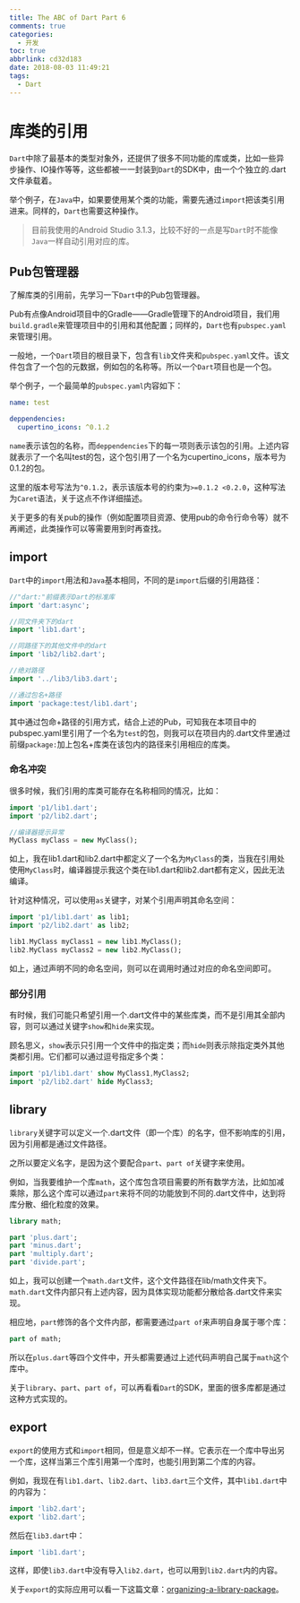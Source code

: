 ```yaml
---
title: The ABC of Dart Part 6
comments: true
categories:
  - 开发
toc: true
abbrlink: cd32d183
date: 2018-08-03 11:49:21
tags:
  - Dart
---
```


# 库类的引用

`Dart`中除了最基本的类型对象外，还提供了很多不同功能的库或类，比如一些异步操作、IO操作等等，这些都被一一封装到`Dart`的SDK中，由一个个独立的.dart文件承载着。

<!-- more -->

举个例子，在`Java`中，如果要使用某个类的功能，需要先通过`import`把该类引用进来。同样的，`Dart`也需要这种操作。

> 目前我使用的Android Studio 3.1.3，比较不好的一点是写`Dart`时不能像`Java`一样自动引用对应的库。

## Pub包管理器

了解库类的引用前，先学习一下`Dart`中的Pub包管理器。

Pub有点像Android项目中的Gradle——Gradle管理下的Android项目，我们用`build.gradle`来管理项目中的引用和其他配置；同样的，`Dart`也有`pubspec.yaml`来管理引用。

一般地，一个`Dart`项目的根目录下，包含有`lib`文件夹和`pubspec.yaml`文件。该文件包含了一个包的元数据，例如包的名称等。所以一个`Dart`项目也是一个包。

举个例子，一个最简单的`pubspec.yaml`内容如下：

```yaml
name: test

deppendencies:
  cupertino_icons: ^0.1.2
```

`name`表示该包的名称，而`deppendencies`下的每一项则表示该包的引用。上述内容就表示了一个名叫test的包，这个包引用了一个名为cupertino_icons，版本号为0.1.2的包。

这里的版本号写法为`^0.1.2`，表示该版本号的约束为`>=0.1.2 <0.2.0`，这种写法为`Caret`语法，关于这点不作详细描述。

关于更多的有关pub的操作（例如配置项目资源、使用pub的命令行命令等）就不再阐述，此类操作可以等需要用到时再查找。

## import

`Dart`中的`import`用法和`Java`基本相同，不同的是`import`后缀的引用路径：

```dart
//"dart:"前缀表示Dart的标准库
import 'dart:async';

//同文件夹下的dart
import 'lib1.dart';

//同路径下的其他文件中的dart
import 'lib2/lib2.dart';

//绝对路径
import '../lib3/lib3.dart';

//通过包名+路径
import 'package:test/lib1.dart';
```

其中通过包命+路径的引用方式，结合上述的Pub，可知我在本项目中的pubspec.yaml里引用了一个名为`test`的包，则我可以在项目内的.dart文件里通过前缀`package:`加上包名+库类在该包内的路径来引用相应的库类。

### 命名冲突

很多时候，我们引用的库类可能存在名称相同的情况，比如：

```dart
import 'p1/lib1.dart';
import 'p2/lib2.dart';

//编译器提示异常
MyClass myClass = new MyClass();
```

如上，我在lib1.dart和lib2.dart中都定义了一个名为`MyClass`的类，当我在引用处使用`MyClass`时，编译器提示我这个类在lib1.dart和lib2.dart都有定义，因此无法编译。

针对这种情况，可以使用`as`关键字，对某个引用声明其命名空间：

```dart
import 'p1/lib1.dart' as lib1;
import 'p2/lib2.dart' as lib2;

lib1.MyClass myClass1 = new lib1.MyClass();
lib2.MyClass myClass2 = new lib2.MyClass();
```

如上，通过声明不同的命名空间，则可以在调用时通过对应的命名空间即可。

### 部分引用

有时候，我们可能只希望引用一个.dart文件中的某些库类，而不是引用其全部内容，则可以通过关键字`show`和`hide`来实现。

顾名思义，`show`表示只引用一个文件中的指定类；而`hide`则表示除指定类外其他类都引用。它们都可以通过逗号指定多个类：

```dart
import 'p1/lib1.dart' show MyClass1,MyClass2;
import 'p2/lib2.dart' hide MyClass3;
```

## library

`library`关键字可以定义一个.dart文件（即一个库）的名字，但不影响库的引用，因为引用都是通过文件路径。

之所以要定义名字，是因为这个要配合`part`、`part of`关键字来使用。

例如，当我要维护一个库`math`，这个库包含项目需要的所有数学方法，比如加减乘除，那么这个库可以通过`part`来将不同的功能放到不同的.dart文件中，达到将库分散、细化粒度的效果。

```dart
library math;

part 'plus.dart';
part 'minus.dart';
part 'multiply.dart';
part 'divide.part';
```

如上，我可以创建一个`math.dart`文件，这个文件路径在lib/math文件夹下。`math.dart`文件内部只有上述内容，因为具体实现功能都分散给各.dart文件来实现。

相应地，`part`修饰的各个文件内部，都需要通过`part of`来声明自身属于哪个库：

```dart
part of math;
```

所以在`plus.dart`等四个文件中，开头都需要通过上述代码声明自己属于`math`这个库中。

关于`library`、`part`、`part of`，可以再看看`Dart`的SDK，里面的很多库都是通过这种方式实现的。

## export

`export`的使用方式和`import`相同，但是意义却不一样。它表示在一个库中导出另一个库，这样当第三个库引用第一个库时，也能引用到第二个库的内容。

例如，我现在有`lib1.dart`、`lib2.dart`、`lib3.dart`三个文件，其中`lib1.dart`中的内容为：

```dart
import 'lib2.dart';
export 'lib2.dart';
```

然后在`lib3.dart`中：

```dart
import 'lib1.dart';
```

这样，即使`lib3.dart`中没有导入`lib2.dart`，也可以用到`lib2.dart`内的内容。

关于`export`的实际应用可以看一下这篇文章：[organizing-a-library-package](http://dart.goodev.org/guides/libraries/create-library-packages#organizing-a-library-package)。